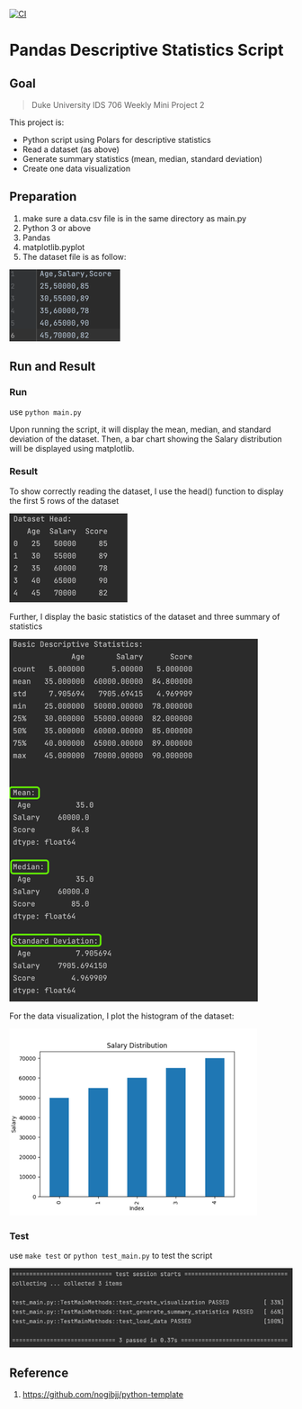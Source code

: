 [![CI](https://github.com/nogibjj/python-template/actions/workflows/cicd.yml/badge.svg)](https://github.com/nogibjj/python-template/actions/workflows/cicd.yml)

# Pandas Descriptive Statistics Script

## Goal

> Duke University IDS 706 Weekly Mini Project 2

This project is:
- Python script using Polars for descriptive statistics 
- Read a dataset (as above)
- Generate summary statistics (mean, median, standard deviation)
- Create one data visualization

## Preparation

1. make sure a data.csv file is in the same directory as main.py
2. Python 3 or above
3. Pandas
4. matplotlib.pyplot 
5. The dataset file is as follow:

![img.png](img.png)

## Run and Result

### Run
use
`python main.py`

Upon running the script, it will display the mean, median, and standard deviation of the dataset. Then, a bar chart showing the Salary distribution will be displayed using matplotlib.

### Result

To show correctly reading the dataset, I use the head() function to display the first 5 rows of the dataset

![img_4.png](img_4.png)

Further, I display the basic statistics of the dataset and three summary of statistics

![img_1.png](img_1.png)

For the data visualization, I plot the histogram of the dataset:

![img_2.png](img_2.png)

### Test

use 
`make test` or `python test_main.py` to test the script

![img_3.png](img_3.png)

## Reference

1.  https://github.com/nogibjj/python-template